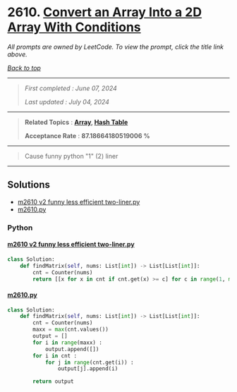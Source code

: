 # 2610. [Convert an Array Into a 2D Array With Conditions](<https://leetcode.com/problems/convert-an-array-into-a-2d-array-with-conditions>)

*All prompts are owned by LeetCode. To view the prompt, click the title link above.*

*[Back to top](<../README.md>)*

------

> *First completed : June 07, 2024*
>
> *Last updated : July 04, 2024*

------

> **Related Topics** : **[Array](<by_topic/Array.md>), [Hash Table](<by_topic/Hash Table.md>)**
>
> **Acceptance Rate** : **87.18664180519006 %**

------

> Cause funny python "1" (2) liner

------

## Solutions

- [m2610 v2 funny less efficient two-liner.py](<../my-submissions/m2610 v2 funny less efficient two-liner.py>)
- [m2610.py](<../my-submissions/m2610.py>)
### Python
#### [m2610 v2 funny less efficient two-liner.py](<../my-submissions/m2610 v2 funny less efficient two-liner.py>)
```Python
class Solution:
    def findMatrix(self, nums: List[int]) -> List[List[int]]:
        cnt = Counter(nums)
        return [[x for x in cnt if cnt.get(x) >= c] for c in range(1, max(cnt.values()) + 1)]

```

#### [m2610.py](<../my-submissions/m2610.py>)
```Python
class Solution:
    def findMatrix(self, nums: List[int]) -> List[List[int]]:
        cnt = Counter(nums)
        maxx = max(cnt.values())
        output = []
        for i in range(maxx) :
            output.append([])
        for i in cnt :
            for j in range(cnt.get(i)) :
                output[j].append(i)

        return output

```

